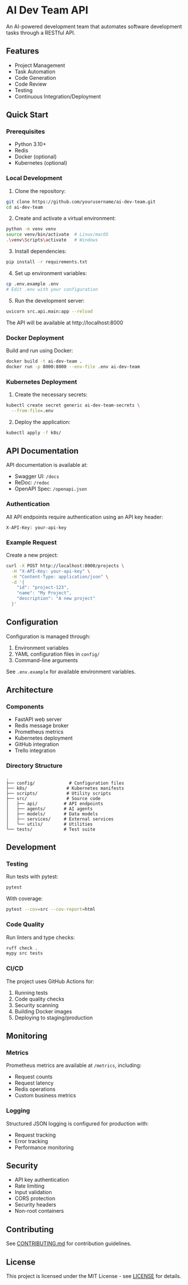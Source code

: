 # AI Dev Team API

An AI-powered development team that automates software development tasks through a RESTful API.

## Features

- Project Management
- Task Automation
- Code Generation
- Code Review
- Testing
- Continuous Integration/Deployment

## Quick Start

### Prerequisites

- Python 3.10+
- Redis
- Docker (optional)
- Kubernetes (optional)

### Local Development

1. Clone the repository:
```bash
git clone https://github.com/yourusername/ai-dev-team.git
cd ai-dev-team
```

2. Create and activate a virtual environment:
```bash
python -m venv venv
source venv/bin/activate  # Linux/macOS
.\venv\Scripts\activate   # Windows
```

3. Install dependencies:
```bash
pip install -r requirements.txt
```

4. Set up environment variables:
```bash
cp .env.example .env
# Edit .env with your configuration
```

5. Run the development server:
```bash
uvicorn src.api.main:app --reload
```

The API will be available at http://localhost:8000

### Docker Deployment

Build and run using Docker:

```bash
docker build -t ai-dev-team .
docker run -p 8000:8000 --env-file .env ai-dev-team
```

### Kubernetes Deployment

1. Create the necessary secrets:
```bash
kubectl create secret generic ai-dev-team-secrets \
  --from-file=.env
```

2. Deploy the application:
```bash
kubectl apply -f k8s/
```

## API Documentation

API documentation is available at:
- Swagger UI: `/docs`
- ReDoc: `/redoc`
- OpenAPI Spec: `/openapi.json`

### Authentication

All API endpoints require authentication using an API key header:

```http
X-API-Key: your-api-key
```

### Example Request

Create a new project:

```bash
curl -X POST http://localhost:8000/projects \
  -H "X-API-Key: your-api-key" \
  -H "Content-Type: application/json" \
  -d '{
    "id": "project-123",
    "name": "My Project",
    "description": "A new project"
  }'
```

## Configuration

Configuration is managed through:
1. Environment variables
2. YAML configuration files in `config/`
3. Command-line arguments

See `.env.example` for available environment variables.

## Architecture

### Components

- FastAPI web server
- Redis message broker
- Prometheus metrics
- Kubernetes deployment
- GitHub integration
- Trello integration

### Directory Structure

```
.
├── config/             # Configuration files
├── k8s/               # Kubernetes manifests
├── scripts/           # Utility scripts
├── src/               # Source code
│   ├── api/          # API endpoints
│   ├── agents/       # AI agents
│   ├── models/       # Data models
│   ├── services/     # External services
│   └── utils/        # Utilities
└── tests/            # Test suite
```

## Development

### Testing

Run tests with pytest:

```bash
pytest
```

With coverage:

```bash
pytest --cov=src --cov-report=html
```

### Code Quality

Run linters and type checks:

```bash
ruff check .
mypy src tests
```

### CI/CD

The project uses GitHub Actions for:
1. Running tests
2. Code quality checks
3. Security scanning
4. Building Docker images
5. Deploying to staging/production

## Monitoring

### Metrics

Prometheus metrics are available at `/metrics`, including:
- Request counts
- Request latency
- Redis operations
- Custom business metrics

### Logging

Structured JSON logging is configured for production with:
- Request tracking
- Error tracking
- Performance monitoring

## Security

- API key authentication
- Rate limiting
- Input validation
- CORS protection
- Security headers
- Non-root containers

## Contributing

See [CONTRIBUTING.md](CONTRIBUTING.md) for contribution guidelines.

## License

This project is licensed under the MIT License - see [LICENSE](LICENSE) for details.

